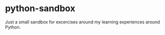 # python-sandbox

Just a small sandbox for excercises around my learning experiences around Python.
